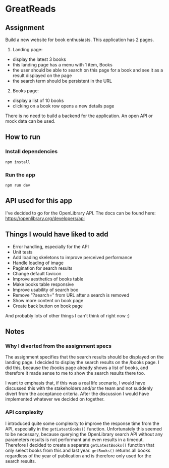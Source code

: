 # GreatReads

## Assignment

Build a new website for book enthusiasts. This application has 2 pages.

1. Landing page:

- display the latest 3 books
- this landing page has a menu with 1 item, Books
- the user should be able to search on this page for a book and see it as a result displayed on the
  page
- the search term should be persistent in the URL

2. Books page:

- display a list of 10 books
- clicking on a book row opens a new details page

There is no need to build a backend for the application. An open API or mock data can be used.

## How to run

### Install dependencies

`npm install`

### Run the app

`npm run dev`

## API used for this app

I've decided to go for the OpenLibrary API. The docs can be found here: https://openlibrary.org/developers/api

## Things I would have liked to add

- Error handling, especially for the API
- Unit tests
- Add loading skeletons to improve perceived performance
- Handle loading of image
- Pagination for search results
- Change default favicon
- Improve aesthetics of books table
- Make books table responsive
- Improve usability of search box
- Remove "?search=" from URL after a search is removed
- Show more content on book page
- Create back button on book page

And probably lots of other things I can't think of right now :)

## Notes

### Why I diverted from the assignment specs

The assignment specifies that the search results should be displayed on the landing page. I decided to display the search results on the /books page. I did this, because the /books page already shows a list of books, and therefore it made sense to me to show the search results there too.

I want to emphasis that, if this was a real life scenario, I would have discussed this with the stakeholders and/or the team and not suddenly divert from the acceptance criteria. After the discussion I would have implemented whatever we decided on together.

### API complexity

I introduced quite some complexity to improve the response time from the API, especially in the `getLatestBooks()` function. Unfortunately this seemed to be necessary, because querying the OpenLibrary search API without any parameters results is not performant and even results in a timeout. Therefore I decided to create a separate `getLatestBooks()` function that only select books from this and last year. `getBooks()` returns all books regardless of the year of publication and is therefore only used for the search results.
